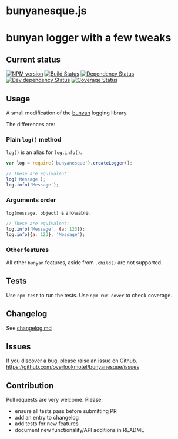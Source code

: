 # bunyanesque.js

# bunyan logger with a few tweaks

## Current status

[![NPM version](https://img.shields.io/npm/v/bunyanesque.svg)](https://www.npmjs.com/package/bunyanesque)
[![Build Status](https://img.shields.io/travis/overlookmotel/bunyanesque/master.svg)](http://travis-ci.org/overlookmotel/bunyanesque)
[![Dependency Status](https://img.shields.io/david/overlookmotel/bunyanesque.svg)](https://david-dm.org/overlookmotel/bunyanesque)
[![Dev dependency Status](https://img.shields.io/david/dev/overlookmotel/bunyanesque.svg)](https://david-dm.org/overlookmotel/bunyanesque)
[![Coverage Status](https://img.shields.io/coveralls/overlookmotel/bunyanesque/master.svg)](https://coveralls.io/r/overlookmotel/bunyanesque)

## Usage

A small modification of the [bunyan](https://www.npmjs.com/package/bunyan) logging library.

The differences are:

### Plain `log()` method

`log()` is an alias for `log.info()`.

```js
var log = require('bunyanesque').createLogger();

// These are equivalent:
log('Message');
log.info('Message');
```

### Arguments order

`log(message, object)` is allowable.

```js
// These are equivalent:
log.info('Message', {a: 123});
log.info({a: 123}, 'Message');
```

### Other features

All other `bunyan` features, aside from `.child()` are not supported.

## Tests

Use `npm test` to run the tests. Use `npm run cover` to check coverage.

## Changelog

See [changelog.md](https://github.com/overlookmotel/bunyanesque/blob/master/changelog.md)

## Issues

If you discover a bug, please raise an issue on Github. https://github.com/overlookmotel/bunyanesque/issues

## Contribution

Pull requests are very welcome. Please:

* ensure all tests pass before submitting PR
* add an entry to changelog
* add tests for new features
* document new functionality/API additions in README
